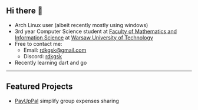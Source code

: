 ## Hi there 👋

- Arch Linux user (albeit recently mostly using windows)
- 3rd year Computer Science student at [Faculty of Mathematics
and Information Science](https://ww2.mini.pw.edu.pl/) at [Warsaw University of Technology](https://www.pw.edu.pl/)
- Free to contact me:
    - Email: <rdkgsk@gmail.com>
    - Discord: [rdkgsk](https://discord.com/users/523157645667074048)
- Recently learning dart and go

---
## Featured Projects
- [PayUpPal](https://github.com/adamgracikowski/PayUpPal) simplify group expenses sharing

<!--
**1180779/1180779** is a ✨ _special_ ✨ repository because its `README.md` (this file) appears on your GitHub profile.

![Go](https://img.shields.io/badge/go-%2300ADD8.svg?style=for-the-badge&logo=go&logoColor=white)

Here are some ideas to get you started:

- 🔭 I’m currently working on ...
- 🌱 I’m currently learning ...
- 👯 I’m looking to collaborate on ...
- 🤔 I’m looking for help with ...
- 💬 Ask me about ...
- 📫 How to reach me: ...
- 😄 Pronouns: ...
- ⚡ Fun fact: ...
-->
